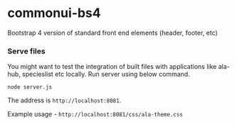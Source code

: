 # commonui-bs4
Bootstrap 4 version of standard front end elements (header, footer, etc)

### Serve files
You might want to test the integration of built files with applications like ala-hub, specieslist etc locally. 
Run server using below command.

`node server.js` 

The address is `http://localhost:8081`.

Example usage - `http://localhost:8081/css/ala-theme.css`
